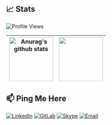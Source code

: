 ## 📈 Stats

![Profile Views](https://komarev.com/ghpvc/?username=arnabb38&color=blue)

| <a><img height=120 align="center" src="https://github-readme-stats.vercel.app/api?username=arnabb38&show_icons=true&include_all_commits=true&theme=onedark&hide_border=true&hide=contribs,prs" alt="Anurag's github stats" /></a> | <a><img height=120 align="center" src="https://github-readme-stats.vercel.app/api/top-langs/?username=arnabb38&layout=compact&theme=onedark&hide_border=true" /></a> |
| ------------- | ------------- |

## 📫 Ping Me Here

[![LinkedIn](https://img.shields.io/badge/LinkedIn-0077B5?style=for-the-badge&logo=linkedin&logoColor=white)](https://www.linkedin.com/in/arnab-basak/)
[![GitLab](https://img.shields.io/badge/GitLab-FCA121?style=for-the-badge&logo=gitlab&logoColor=white)](https://gitlab.com/arnab.basak)
[![Skype](https://img.shields.io/badge/Skype-00AFF0?style=for-the-badge&logo=skype&logoColor=white)](skype:arnabbasak7?chat)
[![Email](https://img.shields.io/badge/Email-D14836?style=for-the-badge&logo=gmail&logoColor=white)](mailto:arnabbasak896@gmail.com)
